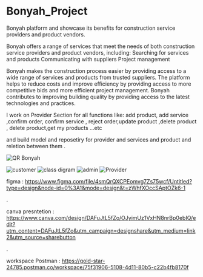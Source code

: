 # Bonyah_Project

Bonyah platform and showcase its benefits for construction service providers and product vendors.





Bonyah offers a range of services that meet the needs of both construction service providers and product vendors, including:
Searching for services and products
Communicating with suppliers
Project management


Bonyah makes the construction process easier by providing access to a wide range of services and products from trusted suppliers.
The platform helps to reduce costs and improve efficiency by providing access to more competitive bids and more efficient project management.
Bonyah contributes to improving building quality by providing access to the latest technologies and practices.


I work on Provider Section for all functions like:
add product, add service ,confirm order, confirm service , reject order,update product ,delete product ,
delete product,get my products  ...etc

and build model and reposetiry for provider and services and product and reletion between them .


![QR Bonyah](https://github.com/ayob9956/Bonyah_Project/assets/139464497/a7412687-21b4-4ac1-a392-24ec5c423f5f)

![customer](https://github.com/ayob9956/Bonyah_Project/assets/139464497/06bc87ba-c26c-4999-8d7d-16741bfb8dc5)
![class digram](https://github.com/ayob9956/Bonyah_Project/assets/139464497/8e6d5a5f-514e-4972-ba58-fd5b330c31a8)
![admin](https://github.com/ayob9956/Bonyah_Project/assets/139464497/b5b4c6c2-aeaa-4f9a-a26d-25d119e3c036)
![Provider](https://github.com/ayob9956/Bonyah_Project/assets/139464497/6b9f192f-f9a0-4433-851c-5e4ef7b91a01)


figma :  https://www.figma.com/file/4smQrQXCPEomvg7Zs75wcf/Untitled?type=design&node-id=0%3A1&mode=design&t=zWhfXOccSAptOZk6-1

.

canva presntetion : https://www.canva.com/design/DAFuJtL5fZo/OJyimUz1VxHN8nrBp0ebIQ/edit?utm_content=DAFuJtL5fZo&utm_campaign=designshare&utm_medium=link2&utm_source=sharebutton

.

workspace Postman : https://gold-star-24785.postman.co/workspace/75f31906-5108-4d11-80b5-c22b4fb8170f






